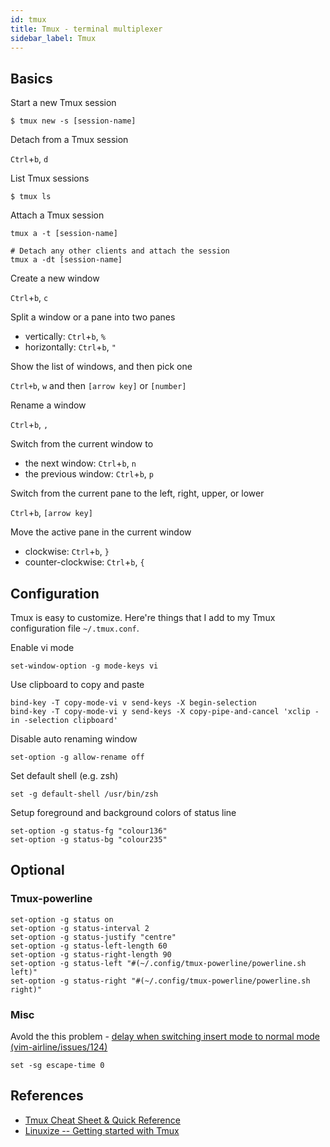 ```yaml
---
id: tmux
title: Tmux - terminal multiplexer
sidebar_label: Tmux
---
```


## Basics

Start a new Tmux session

``` text
$ tmux new -s [session-name]
```

Detach from a Tmux session

`Ctrl`+`b`, `d`


List Tmux sessions

``` text
$ tmux ls
```

Attach a Tmux session

``` text
tmux a -t [session-name]

# Detach any other clients and attach the session
tmux a -dt [session-name]
```

Create a new window

`Ctrl`+`b`, `c`

Split a window or a pane into two panes

* vertically: `Ctrl`+`b`, `%`
* horizontally: `Ctrl`+`b`, `"`

Show the list of windows, and then pick one

`Ctrl+b`, `w` and then `[arrow key]` or `[number]`

Rename a window

`Ctrl`+`b`, `,`

Switch from the current window to

* the next window: `Ctrl`+`b`, `n`
* the previous window: `Ctrl`+`b`, `p`

Switch from the current pane to the left, right, upper, or lower

`Ctrl`+`b`, `[arrow key]`

Move the active pane in the current window

* clockwise: `Ctrl`+`b`, `}`
* counter-clockwise: `Ctrl`+`b`, `{`

## Configuration

Tmux is easy to customize. Here're things that I add to my Tmux configuration file `~/.tmux.conf`.

Enable vi mode

``` text
set-window-option -g mode-keys vi
```

Use clipboard to copy and paste

``` text
bind-key -T copy-mode-vi v send-keys -X begin-selection
bind-key -T copy-mode-vi y send-keys -X copy-pipe-and-cancel 'xclip -in -selection clipboard'
```

Disable auto renaming window

``` text
set-option -g allow-rename off
```

Set default shell (e.g. zsh)

``` text
set -g default-shell /usr/bin/zsh
```

Setup foreground and background colors of status line

``` text
set-option -g status-fg "colour136"
set-option -g status-bg "colour235"
```

## Optional

### Tmux-powerline

``` text
set-option -g status on
set-option -g status-interval 2
set-option -g status-justify "centre"
set-option -g status-left-length 60
set-option -g status-right-length 90
set-option -g status-left "#(~/.config/tmux-powerline/powerline.sh left)"
set-option -g status-right "#(~/.config/tmux-powerline/powerline.sh right)"
```

### Misc

Avold the this problem - [delay when switching insert mode to normal mode (vim-airline/issues/124)](https://github.com/vim-airline/vim-airline/issues/124)

``` text
set -sg escape-time 0
```

## References

- [Tmux Cheat Sheet & Quick Reference](https://tmuxcheatsheet.com/)
- [Linuxize -- Getting started with Tmux](https://linuxize.com/post/getting-started-with-tmux/)
